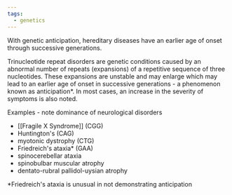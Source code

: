 ```yaml
---
tags:
  - genetics
---
```

With genetic anticipation, hereditary diseases have an earlier age of onset through successive generations. 

Trinucleotide repeat disorders are genetic conditions caused by an abnormal number of repeats (expansions) of a repetitive sequence of three nucleotides. These expansions are unstable and may enlarge which may lead to an earlier age of onset in successive generations - a phenomenon known as anticipation*. In most cases, an increase in the severity of symptoms is also noted. 
  
Examples - note dominance of neurological disorders  
- [[Fragile X Syndrome]] (CGG)
- Huntington's (CAG)
- myotonic dystrophy (CTG)
- Friedreich's ataxia* (GAA)
- spinocerebellar ataxia
- spinobulbar muscular atrophy
- dentato-rubral pallidol-uysian atrophy

  
*Friedreich's ataxia is unusual in not demonstrating anticipation
